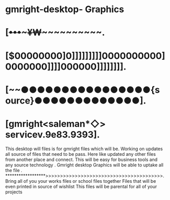 # gmright-desktop- Graphics 
# [~~•••~~~~~~~~~~~~~~~~~~~~~¥~~~~~~~~~~~~~~₩~~~~~~~~~~~~~~.
# [$00000000]0]]]]]]]]]0000000000]0000000]]]]000000]]]]]]]].
# [~~●●●●●●●●●●●●●●●●{source}●●●●●●●●●●●●●].
# [gmright<saleman*◇> servicev.9e83.9393].
This desktop will files is for gmright files which will be.
Working on updates all source of files that need to be pass.
Here like updated any other files from another place and connect.
This will be easy for business tools and any source technology .
Gmright desktop  Graphics will be able to uptake all the file .
******************>>>>>>>>>>>>>>>>>>>>>>>>>>>>>>>>>>>>>>>>.
Bring all of you your works files or school files together 
Files that will be even printed in source of wishlist 
This files will be parental for all of your projects 


